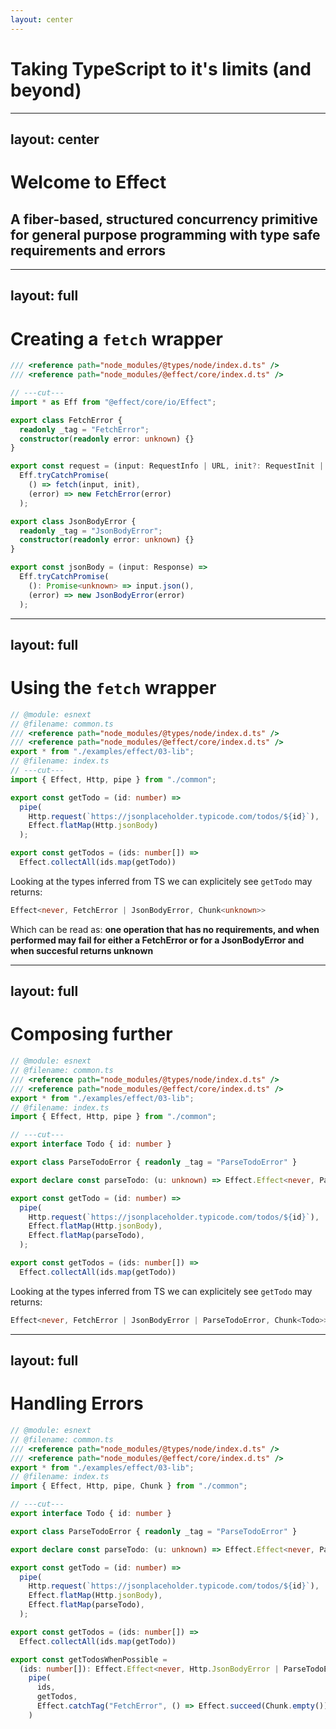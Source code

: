 ```yaml
---
layout: center
---
```


# Taking TypeScript to it's limits (and beyond)

---
layout: center
---

# Welcome to Effect

## A fiber-based, structured concurrency primitive for general purpose programming with type safe requirements and errors

---
layout: full
---

# Creating a `fetch` wrapper

```ts twoslash
/// <reference path="node_modules/@types/node/index.d.ts" />
/// <reference path="node_modules/@effect/core/index.d.ts" />

// ---cut---
import * as Eff from "@effect/core/io/Effect";

export class FetchError {
  readonly _tag = "FetchError";
  constructor(readonly error: unknown) {}
}

export const request = (input: RequestInfo | URL, init?: RequestInit | undefined) =>
  Eff.tryCatchPromise(
    () => fetch(input, init),
    (error) => new FetchError(error)
  );

export class JsonBodyError {
  readonly _tag = "JsonBodyError";
  constructor(readonly error: unknown) {}
}

export const jsonBody = (input: Response) =>
  Eff.tryCatchPromise(
    (): Promise<unknown> => input.json(),
    (error) => new JsonBodyError(error)
  );
```

---
layout: full
---

# Using the `fetch` wrapper

```ts twoslash
// @module: esnext
// @filename: common.ts
/// <reference path="node_modules/@types/node/index.d.ts" />
/// <reference path="node_modules/@effect/core/index.d.ts" />
export * from "./examples/effect/03-lib";
// @filename: index.ts
// ---cut---
import { Effect, Http, pipe } from "./common";

export const getTodo = (id: number) =>
  pipe(
    Http.request(`https://jsonplaceholder.typicode.com/todos/${id}`),
    Effect.flatMap(Http.jsonBody)
  );

export const getTodos = (ids: number[]) => 
  Effect.collectAll(ids.map(getTodo)) 
```

Looking at the types inferred from TS we can explicitely see `getTodo` may returns: 

```ts
Effect<never, FetchError | JsonBodyError, Chunk<unknown>>
```

Which can be read as: **one operation that has no requirements, and when performed may fail for either a FetchError or for a JsonBodyError and when succesful returns unknown**

---
layout: full
---

# Composing further

```ts twoslash
// @module: esnext
// @filename: common.ts
/// <reference path="node_modules/@types/node/index.d.ts" />
/// <reference path="node_modules/@effect/core/index.d.ts" />
export * from "./examples/effect/03-lib";
// @filename: index.ts
import { Effect, Http, pipe } from "./common";

// ---cut---
export interface Todo { id: number }

export class ParseTodoError { readonly _tag = "ParseTodoError" }

export declare const parseTodo: (u: unknown) => Effect.Effect<never, ParseTodoError, Todo>

export const getTodo = (id: number) =>
  pipe(
    Http.request(`https://jsonplaceholder.typicode.com/todos/${id}`),
    Effect.flatMap(Http.jsonBody),
    Effect.flatMap(parseTodo),
  );

export const getTodos = (ids: number[]) => 
  Effect.collectAll(ids.map(getTodo)) 
```

Looking at the types inferred from TS we can explicitely see `getTodo` may returns: 

```ts
Effect<never, FetchError | JsonBodyError | ParseTodoError, Chunk<Todo>>
```

---
layout: full
---

# Handling Errors

```ts twoslash
// @module: esnext
// @filename: common.ts
/// <reference path="node_modules/@types/node/index.d.ts" />
/// <reference path="node_modules/@effect/core/index.d.ts" />
export * from "./examples/effect/03-lib";
// @filename: index.ts
import { Effect, Http, pipe, Chunk } from "./common";

// ---cut---
export interface Todo { id: number }

export class ParseTodoError { readonly _tag = "ParseTodoError" }

export declare const parseTodo: (u: unknown) => Effect.Effect<never, ParseTodoError, Todo>

export const getTodo = (id: number) =>
  pipe(
    Http.request(`https://jsonplaceholder.typicode.com/todos/${id}`),
    Effect.flatMap(Http.jsonBody),
    Effect.flatMap(parseTodo),
  );

export const getTodos = (ids: number[]) => 
  Effect.collectAll(ids.map(getTodo))

export const getTodosWhenPossible = 
  (ids: number[]): Effect.Effect<never, Http.JsonBodyError | ParseTodoError, Chunk.Chunk<Todo>> => 
    pipe(
      ids, 
      getTodos,
      Effect.catchTag("FetchError", () => Effect.succeed(Chunk.empty()))
    )
```
